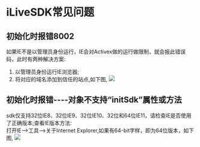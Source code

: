 ﻿# iLiveSDK常见问题

## 初始化时报错8002
如果IE不是以管理员身份运行，IE会对Activex做的运行做限制，就会报此错误码，此时有两种解决方案:
1. 以管理员身份运行IE浏览器;
2. 将对应的域名添加到信任的站点,如下图,
![](https://mc.qcloudimg.com/static/img/5f05f0bbb26dff457f8c89230e655613/image.jpg)

## 初始化时报错----对象不支持“initSdk”属性或方法

sdk仅支持32位IE8、32位IE9、32位IE10、32位和64位IE11，请检查IE是否使用了正确版本;查看IE版本方法:<br/>
打开IE-->工具-->关于Internet Explorer,如果有64-bit字样，即为64位版本，如下图,
![](https://mc.qcloudimg.com/static/img/575d9b76449c9c992fcd1bfee8796234/1.png)
